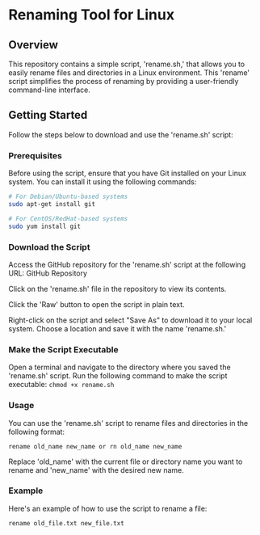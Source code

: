 # Renaming Tool for Linux

## Overview

This repository contains a simple script, 'rename.sh,' that allows you to easily rename files and directories in a Linux environment. This 'rename' script simplifies the process of renaming by providing a user-friendly command-line interface.

## Getting Started

Follow the steps below to download and use the 'rename.sh' script:

### Prerequisites

Before using the script, ensure that you have Git installed on your Linux system. You can install it using the following commands:

```bash
# For Debian/Ubuntu-based systems
sudo apt-get install git

# For CentOS/RedHat-based systems
sudo yum install git
```
### Download the Script
Access the GitHub repository for the 'rename.sh' script at the following URL:
GitHub Repository

Click on the 'rename.sh' file in the repository to view its contents.

Click the 'Raw' button to open the script in plain text.

Right-click on the script and select "Save As" to download it to your local system. Choose a location and save it with the name 'rename.sh.'

### Make the Script Executable
Open a terminal and navigate to the directory where you saved the 'rename.sh' script. Run the following command to make the script executable:
```chmod +x rename.sh```


### Usage
You can use the 'rename.sh' script to rename files and directories in the following format:

```rename old_name new_name or rn old_name new_name```

Replace 'old_name' with the current file or directory name you want to rename and 'new_name' with the desired new name.

### Example
Here's an example of how to use the script to rename a file:

```rename old_file.txt new_file.txt```
